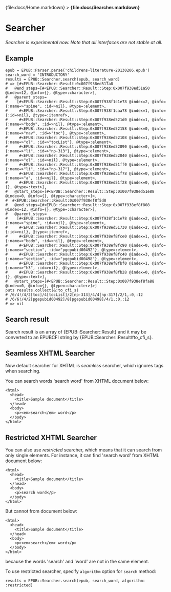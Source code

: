 {file:docs/Home.markdown} > **{file:docs/Searcher.markdown}**

Searcher
========

*Searcher is experimental now. Note that all interfaces are not stable at all.*

Example
-------

    epub = EPUB::Parser.parse('childrens-literature-20130206.epub')
    search_word = 'INTRODUCTORY'
    results = EPUB::Searcher.search(epub, search_word)
    # => [#<EPUB::Searcher::Result:0x007f938ed517a8
    #   @end_steps=[#<EPUB::Searcher::Result::Step:0x007f938ed51a50 @index=12, @info={}, @type=:character>],
    #   @parent_steps=
    #    [#<EPUB::Searcher::Result::Step:0x007f938f1c1e78 @index=2, @info={:name=>"spine", :id=>nil}, @type=:element>,
    #     #<EPUB::Searcher::Result::Step:0x007f938f1caa78 @index=1, @info={:id=>nil}, @type=:itemref>,
    #     #<EPUB::Searcher::Result::Step:0x007f938ed521d0 @index=1, @info={:name=>"body", :id=>nil}, @type=:element>,
    #     #<EPUB::Searcher::Result::Step:0x007f938ed52158 @index=0, @info={:name=>"nav", :id=>"toc"}, @type=:element>,
    #     #<EPUB::Searcher::Result::Step:0x007f938ed52108 @index=1, @info={:name=>"ol", :id=>"tocList"}, @type=:element>,
    #     #<EPUB::Searcher::Result::Step:0x007f938ed52090 @index=0, @info={:name=>"li", :id=>"np-313"}, @type=:element>,
    #     #<EPUB::Searcher::Result::Step:0x007f938ed52040 @index=1, @info={:name=>"ol", :id=>nil}, @type=:element>,
    #     #<EPUB::Searcher::Result::Step:0x007f938ed51ff0 @index=1, @info={:name=>"li", :id=>"np-317"}, @type=:element>,
    #     #<EPUB::Searcher::Result::Step:0x007f938ed51f78 @index=0, @info={:name=>"a", :id=>nil}, @type=:element>,
    #     #<EPUB::Searcher::Result::Step:0x007f938ed51f28 @index=0, @info={}, @type=:text>],
    #   @start_steps=[#<EPUB::Searcher::Result::Step:0x007f938ed51e88 @index=0, @info={}, @type=:character>]>,
    #  #<EPUB::Searcher::Result:0x007f938ef8f5d8
    #   @end_steps=[#<EPUB::Searcher::Result::Step:0x007f938ef8f808 @index=12, @info={}, @type=:character>],
    #   @parent_steps=
    #    [#<EPUB::Searcher::Result::Step:0x007f938f1c1e78 @index=2, @info={:name=>"spine", :id=>nil}, @type=:element>,
    #     #<EPUB::Searcher::Result::Step:0x007f938ed51730 @index=2, @info={:id=>nil}, @type=:itemref>,
    #     #<EPUB::Searcher::Result::Step:0x007f938ef8fce0 @index=1, @info={:name=>"body", :id=>nil}, @type=:element>,
    #     #<EPUB::Searcher::Result::Step:0x007f938ef8fc90 @index=0, @info={:name=>"section", :id=>"pgepubid00492"}, @type=:element>,
    #     #<EPUB::Searcher::Result::Step:0x007f938ef8fc40 @index=3, @info={:name=>"section", :id=>"pgepubid00498"}, @type=:element>,
    #     #<EPUB::Searcher::Result::Step:0x007f938ef8fbf0 @index=1, @info={:name=>"h3", :id=>nil}, @type=:element>,
    #     #<EPUB::Searcher::Result::Step:0x007f938ef8fb28 @index=0, @info={}, @type=:text>],
    #   @start_steps=[#<EPUB::Searcher::Result::Step:0x007f938ef8fa88 @index=0, @info={}, @type=:character>]>]
    puts results.collect(&:to_cfi_s)
    # /6/4!/4/2[toc]/4[tocList]/2[np-313]/4/4[np-317]/2/1,:0,:12
    # /6/6!/4/2[pgepubid00492]/8[pgepubid00498]/4/1,:0,:12
    # => nil

Search result
-------------

Search result is an array of {EPUB::Searcher::Result} and it may be converted to an EPUBCFI string by {EPUB::Searcher::Result#to_cfi_s}.

Seamless XHTML Searcher
-----------------------

Now default searcher for XHTML is *seamless* searcher, which ignores tags when searching.

You can search words 'search word' from XHTML document below:

    <html>
      <head>
        <title>Sample document</title>
      </head>
      <body>
        <p><em>search</em> word</p>
      </body>
    </html>

Restricted XHTML Searcher
-------------------------

You can also use *restricted* searcher, which means that it can search from only single elements. For instance, it can find 'search word' from XHTML document below:

    <html>
      <head>
        <title>Sample document</title>
      </head>
      <body>
        <p>search word</p>
      </body>
    </html>

But cannot from document below:

    <html>
      <head>
        <title>Sample document</title>
      </head>
      <body>
        <p><em>search</em> word</p>
      </body>
    </html>

because the words 'search' and 'word' are not in the same element.

To use restricted searcher, specify `algorithm` option for `search` method:

    results = EPUB::Searcher.search(epub, search_word, algorithm: :restricted)
